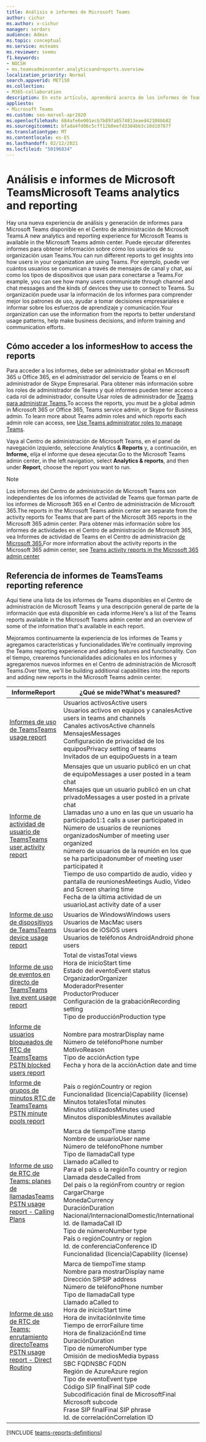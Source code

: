 ```yaml
---
title: Análisis e informes de Microsoft Teams
author: cichur
ms.author: v-cichur
manager: serdars
audience: Admin
ms.topic: conceptual
ms.service: msteams
ms.reviewer: svemu
f1.keywords:
- NOCSH
- ms.teamsadmincenter.analyticsandreports.overview
localization_priority: Normal
search.appverid: MET150
ms.collection:
- M365-collaboration
description: En este artículo, aprenderá acerca de los informes de Teams que están disponibles en el Centro de administración de Microsoft Teams.
appliesto:
- Microsoft Teams
ms.custom: seo-marvel-apr2020
ms.openlocfilehash: 684afe6e001ecb7b897a8574813eaed42108bb82
ms.sourcegitcommit: bfada4fd06c5cff12b0eefd3384bb3c10d10787f
ms.translationtype: MT
ms.contentlocale: es-ES
ms.lasthandoff: 02/12/2021
ms.locfileid: "50196834"
---
```

# <a name="microsoft-teams-analytics-and-reporting"></a><span data-ttu-id="429f1-103">Análisis e informes de Microsoft Teams</span><span class="sxs-lookup"><span data-stu-id="429f1-103">Microsoft Teams analytics and reporting</span></span>

<span data-ttu-id="429f1-104">Hay una nueva experiencia de análisis y generación de informes para Microsoft Teams disponible en el Centro de administración de Microsoft Teams.</span><span class="sxs-lookup"><span data-stu-id="429f1-104">A new analytics and reporting experience for Microsoft Teams is available in the Microsoft Teams admin center.</span></span> <span data-ttu-id="429f1-105">Puede ejecutar diferentes informes para obtener información sobre cómo los usuarios de su organización usan Teams.</span><span class="sxs-lookup"><span data-stu-id="429f1-105">You can run different reports to get insights into how users in your organization are using Teams.</span></span> <span data-ttu-id="429f1-106">Por ejemplo, puede ver cuántos usuarios se comunican a través de mensajes de canal y chat, así como los tipos de dispositivos que usan para conectarse a Teams.</span><span class="sxs-lookup"><span data-stu-id="429f1-106">For example, you can see how many users communicate through channel and chat messages and the kinds of devices they use to connect to Teams.</span></span> <span data-ttu-id="429f1-107">Su organización puede usar la información de los informes para comprender mejor los patrones de uso, ayudar a tomar decisiones empresariales e informar sobre los esfuerzos de aprendizaje y comunicación.</span><span class="sxs-lookup"><span data-stu-id="429f1-107">Your organization can use the information from the reports to better understand usage patterns, help make business decisions, and inform training and communication efforts.</span></span>

## <a name="how-to-access-the-reports"></a><span data-ttu-id="429f1-108">Cómo acceder a los informes</span><span class="sxs-lookup"><span data-stu-id="429f1-108">How to access the reports</span></span>

<span data-ttu-id="429f1-109">Para acceder a los informes, debe ser administrador global en Microsoft 365 u Office 365, en el administrador del servicio de Teams o en el administrador de Skype Empresarial. Para obtener más información sobre los roles de administrador de Teams y qué informes pueden tener acceso a cada rol de administrador, consulte Usar roles de administrador de [Teams para administrar Teams.](../using-admin-roles.md)</span><span class="sxs-lookup"><span data-stu-id="429f1-109">To access the reports, you must be a global admin in Microsoft 365 or Office 365, Teams service admin, or Skype for Business admin. To learn more about Teams admin roles and which reports each admin role can access, see [Use Teams administrator roles to manage Teams](../using-admin-roles.md).</span></span>

<span data-ttu-id="429f1-110">Vaya al Centro de administración de Microsoft Teams, en el panel de navegación izquierdo, seleccione Analytics **& Reports** y, a continuación, en **Informe,** elija el informe que desea ejecutar.</span><span class="sxs-lookup"><span data-stu-id="429f1-110">Go to the Microsoft Teams admin center, in the left navigation, select **Analytics & reports**, and then under **Report**, choose the report you want to run.</span></span>

> [!NOTE]
> <span data-ttu-id="429f1-111">Los informes del Centro de administración de Microsoft Teams son independientes de los informes de actividad de Teams que forman parte de los informes de Microsoft 365 en el Centro de administración de Microsoft 365.</span><span class="sxs-lookup"><span data-stu-id="429f1-111">The reports in the Microsoft Teams admin center are separate from the activity reports for Teams that are part of the Microsoft 365 reports in the Microsoft 365 admin center.</span></span> <span data-ttu-id="429f1-112">Para obtener más información sobre los informes de actividades en el Centro de administración de Microsoft 365, vea Informes de actividad de Teams en el Centro de administración [de Microsoft 365.](../teams-activity-reports.md)</span><span class="sxs-lookup"><span data-stu-id="429f1-112">For more information about the activity reports in the Microsoft 365 admin center, see [Teams activity reports in the Microsoft 365 admin center](../teams-activity-reports.md)</span></span>

## <a name="teams-reporting-reference"></a><span data-ttu-id="429f1-113">Referencia de informes de Teams</span><span class="sxs-lookup"><span data-stu-id="429f1-113">Teams reporting reference</span></span>

<span data-ttu-id="429f1-114">Aquí tiene una lista de los informes de Teams disponibles en el Centro de administración de Microsoft Teams y una descripción general de parte de la información que está disponible en cada informe.</span><span class="sxs-lookup"><span data-stu-id="429f1-114">Here's a list of the Teams reports available in the Microsoft Teams admin center and an overview of some of the information that's available in each report.</span></span>

<span data-ttu-id="429f1-115">Mejoramos continuamente la experiencia de los informes de Teams y agregamos características y funcionalidades.</span><span class="sxs-lookup"><span data-stu-id="429f1-115">We're continually improving the Teams reporting experience and adding features and functionality.</span></span> <span data-ttu-id="429f1-116">Con el tiempo, crearemos funcionalidades adicionales en los informes y agregaremos nuevos informes en el Centro de administración de Microsoft Teams.</span><span class="sxs-lookup"><span data-stu-id="429f1-116">Over time, we'll be building additional capabilities into the reports and adding new reports in the Microsoft Teams admin center.</span></span>

|<span data-ttu-id="429f1-117">Informe</span><span class="sxs-lookup"><span data-stu-id="429f1-117">Report</span></span>  |<span data-ttu-id="429f1-118">¿Qué se mide?</span><span class="sxs-lookup"><span data-stu-id="429f1-118">What's measured?</span></span> |
|---------|---------|
|[<span data-ttu-id="429f1-119">Informes de uso de Teams</span><span class="sxs-lookup"><span data-stu-id="429f1-119">Teams usage report</span></span>](teams-usage-report.md)  |  <span data-ttu-id="429f1-120">Usuarios activos</span><span class="sxs-lookup"><span data-stu-id="429f1-120">Active users</span></span><br/><span data-ttu-id="429f1-121">Usuarios activos en equipos y canales</span><span class="sxs-lookup"><span data-stu-id="429f1-121">Active users in teams and channels</span></span><br/><span data-ttu-id="429f1-122">Canales activos</span><span class="sxs-lookup"><span data-stu-id="429f1-122">Active channels</span></span><br/><span data-ttu-id="429f1-123">Mensajes</span><span class="sxs-lookup"><span data-stu-id="429f1-123">Messages</span></span><br/><span data-ttu-id="429f1-124">Configuración de privacidad de los equipos</span><span class="sxs-lookup"><span data-stu-id="429f1-124">Privacy setting of  teams</span></span><br/><span data-ttu-id="429f1-125">Invitados de un equipo</span><span class="sxs-lookup"><span data-stu-id="429f1-125">Guests in a team</span></span>   |
|[<span data-ttu-id="429f1-126">Informe de actividad de usuario de Teams</span><span class="sxs-lookup"><span data-stu-id="429f1-126">Teams user activity report</span></span>](user-activity-report.md)  | <span data-ttu-id="429f1-127">Mensajes que un usuario publicó en un chat de equipo</span><span class="sxs-lookup"><span data-stu-id="429f1-127">Messages a user posted in a team chat</span></span><br/><span data-ttu-id="429f1-128">Mensajes que un usuario publicó en un chat privado</span><span class="sxs-lookup"><span data-stu-id="429f1-128">Messages a user posted in a private chat</span></span><br/>  <span data-ttu-id="429f1-129">Llamadas uno a uno en las que un usuario ha participado</span><span class="sxs-lookup"><span data-stu-id="429f1-129">1:1 calls a user participated in</span></span><br/> <span data-ttu-id="429f1-130">Número de usuarios de reuniones organizados</span><span class="sxs-lookup"><span data-stu-id="429f1-130">Number of meeting user organized</span></span> <br/><span data-ttu-id="429f1-131">número de usuarios de la reunión en los que se ha participado</span><span class="sxs-lookup"><span data-stu-id="429f1-131">number of meeting user participated it</span></span><br/><span data-ttu-id="429f1-132">Tiempo de uso compartido de audio, vídeo y pantalla de reuniones</span><span class="sxs-lookup"><span data-stu-id="429f1-132">Meetings Audio, Video and Screen sharing time</span></span><br/>   <span data-ttu-id="429f1-133">Fecha de la última actividad de un usuario</span><span class="sxs-lookup"><span data-stu-id="429f1-133">Last activity date of a user</span></span>     |
|[<span data-ttu-id="429f1-134">Informe de uso de dispositivos de Teams</span><span class="sxs-lookup"><span data-stu-id="429f1-134">Teams device usage report</span></span>](device-usage-report.md)   |  <span data-ttu-id="429f1-135">Usuarios de Windows</span><span class="sxs-lookup"><span data-stu-id="429f1-135">Windows users</span></span><br/><span data-ttu-id="429f1-136">Usuarios de Mac</span><span class="sxs-lookup"><span data-stu-id="429f1-136">Mac users</span></span><br/><span data-ttu-id="429f1-137">Usuarios de iOS</span><span class="sxs-lookup"><span data-stu-id="429f1-137">iOS users</span></span><br/><span data-ttu-id="429f1-138">Usuarios de teléfonos Android</span><span class="sxs-lookup"><span data-stu-id="429f1-138">Android phone users</span></span>     |
|[<span data-ttu-id="429f1-139">Informe de uso de eventos en directo de Teams</span><span class="sxs-lookup"><span data-stu-id="429f1-139">Teams live event usage report</span></span>](teams-live-event-usage-report.md)   |  <span data-ttu-id="429f1-140">Total de vistas</span><span class="sxs-lookup"><span data-stu-id="429f1-140">Total views</span></span><br><span data-ttu-id="429f1-141">Hora de inicio</span><span class="sxs-lookup"><span data-stu-id="429f1-141">Start time</span></span><br><span data-ttu-id="429f1-142">Estado del evento</span><span class="sxs-lookup"><span data-stu-id="429f1-142">Event status</span></span><br><span data-ttu-id="429f1-143">Organizador</span><span class="sxs-lookup"><span data-stu-id="429f1-143">Organizer</span></span><br><span data-ttu-id="429f1-144">Moderador</span><span class="sxs-lookup"><span data-stu-id="429f1-144">Presenter</span></span><br><span data-ttu-id="429f1-145">Productor</span><span class="sxs-lookup"><span data-stu-id="429f1-145">Producer</span></span><br><span data-ttu-id="429f1-146">Configuración de la grabación</span><span class="sxs-lookup"><span data-stu-id="429f1-146">Recording setting</span></span><br><span data-ttu-id="429f1-147">Tipo de producción</span><span class="sxs-lookup"><span data-stu-id="429f1-147">Production type</span></span>    |
|[<span data-ttu-id="429f1-148">Informe de usuarios bloqueados de RTC de Teams</span><span class="sxs-lookup"><span data-stu-id="429f1-148">Teams PSTN blocked users report</span></span>](pstn-blocked-users-report.md)   |  <span data-ttu-id="429f1-149">Nombre para mostrar</span><span class="sxs-lookup"><span data-stu-id="429f1-149">Display name</span></span><br><span data-ttu-id="429f1-150">Número de teléfono</span><span class="sxs-lookup"><span data-stu-id="429f1-150">Phone number</span></span><br><span data-ttu-id="429f1-151">Motivo</span><span class="sxs-lookup"><span data-stu-id="429f1-151">Reason</span></span><br><span data-ttu-id="429f1-152">Tipo de acción</span><span class="sxs-lookup"><span data-stu-id="429f1-152">Action type</span></span><br><span data-ttu-id="429f1-153">Fecha y hora de la acción</span><span class="sxs-lookup"><span data-stu-id="429f1-153">Action date and time</span></span>   |
|[<span data-ttu-id="429f1-154">Informe de grupos de minutos RTC de Teams</span><span class="sxs-lookup"><span data-stu-id="429f1-154">Teams PSTN minute pools report</span></span>](pstn-minute-pools-report.md) |  <span data-ttu-id="429f1-155">País o región</span><span class="sxs-lookup"><span data-stu-id="429f1-155">Country or region</span></span><br><span data-ttu-id="429f1-156">Funcionalidad (licencia)</span><span class="sxs-lookup"><span data-stu-id="429f1-156">Capability (license)</span></span> <br><span data-ttu-id="429f1-157">Minutos totales</span><span class="sxs-lookup"><span data-stu-id="429f1-157">Total minutes</span></span><br><span data-ttu-id="429f1-158">Minutos utilizados</span><span class="sxs-lookup"><span data-stu-id="429f1-158">Minutes used</span></span><br><span data-ttu-id="429f1-159">Minutos disponibles</span><span class="sxs-lookup"><span data-stu-id="429f1-159">Minutes available</span></span>|
|[<span data-ttu-id="429f1-160">Informe de uso de RTC de Teams: planes de llamadas</span><span class="sxs-lookup"><span data-stu-id="429f1-160">Teams PSTN usage report - Calling Plans</span></span>](pstn-usage-report.md#calling-plans)|  <span data-ttu-id="429f1-161">Marca de tiempo</span><span class="sxs-lookup"><span data-stu-id="429f1-161">Time stamp</span></span><br><span data-ttu-id="429f1-162">Nombre de usuario</span><span class="sxs-lookup"><span data-stu-id="429f1-162">User name</span></span><br><span data-ttu-id="429f1-163">Número de teléfono</span><span class="sxs-lookup"><span data-stu-id="429f1-163">Phone number</span></span><br><span data-ttu-id="429f1-164">Tipo de llamada</span><span class="sxs-lookup"><span data-stu-id="429f1-164">Call type</span></span> <br><span data-ttu-id="429f1-165">Llamado a</span><span class="sxs-lookup"><span data-stu-id="429f1-165">Called to</span></span><br><span data-ttu-id="429f1-166">Para el país o la región</span><span class="sxs-lookup"><span data-stu-id="429f1-166">To country or region</span></span> <br><span data-ttu-id="429f1-167">Llamada desde</span><span class="sxs-lookup"><span data-stu-id="429f1-167">Called from</span></span> <br><span data-ttu-id="429f1-168">Del país o la región</span><span class="sxs-lookup"><span data-stu-id="429f1-168">From country or region</span></span><br><span data-ttu-id="429f1-169">Cargar</span><span class="sxs-lookup"><span data-stu-id="429f1-169">Charge</span></span><br><span data-ttu-id="429f1-170">Moneda</span><span class="sxs-lookup"><span data-stu-id="429f1-170">Currency</span></span><br><span data-ttu-id="429f1-171">Duración</span><span class="sxs-lookup"><span data-stu-id="429f1-171">Duration</span></span><br><span data-ttu-id="429f1-172">Nacional/Internacional</span><span class="sxs-lookup"><span data-stu-id="429f1-172">Domestic/International</span></span><br><span data-ttu-id="429f1-173">Id. de llamada</span><span class="sxs-lookup"><span data-stu-id="429f1-173">Call ID</span></span><br><span data-ttu-id="429f1-174">Tipo de número</span><span class="sxs-lookup"><span data-stu-id="429f1-174">Number type</span></span><br><span data-ttu-id="429f1-175">País o región</span><span class="sxs-lookup"><span data-stu-id="429f1-175">Country or region</span></span><br><span data-ttu-id="429f1-176">Id. de conferencia</span><span class="sxs-lookup"><span data-stu-id="429f1-176">Conference ID</span></span><br><span data-ttu-id="429f1-177">Funcionalidad (licencia)</span><span class="sxs-lookup"><span data-stu-id="429f1-177">Capability (license)</span></span>|
|[<span data-ttu-id="429f1-178">Informe de uso de RTC de Teams: enrutamiento directo</span><span class="sxs-lookup"><span data-stu-id="429f1-178">Teams PSTN usage report - Direct Routing</span></span>](pstn-usage-report.md#direct-routing)  |  <span data-ttu-id="429f1-179">Marca de tiempo</span><span class="sxs-lookup"><span data-stu-id="429f1-179">Time stamp</span></span><br><span data-ttu-id="429f1-180">Nombre para mostrar</span><span class="sxs-lookup"><span data-stu-id="429f1-180">Display name</span></span><br><span data-ttu-id="429f1-181">Dirección SIP</span><span class="sxs-lookup"><span data-stu-id="429f1-181">SIP address</span></span><br><span data-ttu-id="429f1-182">Número de teléfono</span><span class="sxs-lookup"><span data-stu-id="429f1-182">Phone number</span></span> <br><span data-ttu-id="429f1-183">Tipo de llamada</span><span class="sxs-lookup"><span data-stu-id="429f1-183">Call type</span></span><br><span data-ttu-id="429f1-184">Llamado a</span><span class="sxs-lookup"><span data-stu-id="429f1-184">Called to</span></span><br><span data-ttu-id="429f1-185">Hora de inicio</span><span class="sxs-lookup"><span data-stu-id="429f1-185">Start time</span></span><br><span data-ttu-id="429f1-186">Hora de invitación</span><span class="sxs-lookup"><span data-stu-id="429f1-186">Invite time</span></span><br><span data-ttu-id="429f1-187">Tiempo de error</span><span class="sxs-lookup"><span data-stu-id="429f1-187">Failure time</span></span><br><span data-ttu-id="429f1-188">Hora de finalización</span><span class="sxs-lookup"><span data-stu-id="429f1-188">End time</span></span><br><span data-ttu-id="429f1-189">Duración</span><span class="sxs-lookup"><span data-stu-id="429f1-189">Duration</span></span><br><span data-ttu-id="429f1-190">Tipo de número</span><span class="sxs-lookup"><span data-stu-id="429f1-190">Number type</span></span><br><span data-ttu-id="429f1-191">Omisión de medios</span><span class="sxs-lookup"><span data-stu-id="429f1-191">Media bypass</span></span><br><span data-ttu-id="429f1-192">SBC FQDN</span><span class="sxs-lookup"><span data-stu-id="429f1-192">SBC FQDN</span></span><br><span data-ttu-id="429f1-193">Región de Azure</span><span class="sxs-lookup"><span data-stu-id="429f1-193">Azure region</span></span><br><span data-ttu-id="429f1-194">Tipo de evento</span><span class="sxs-lookup"><span data-stu-id="429f1-194">Event type</span></span><br><span data-ttu-id="429f1-195">Código SIP final</span><span class="sxs-lookup"><span data-stu-id="429f1-195">Final SIP code</span></span><br><span data-ttu-id="429f1-196">Subcodificación final de Microsoft</span><span class="sxs-lookup"><span data-stu-id="429f1-196">Final Microsoft subcode</span></span><br><span data-ttu-id="429f1-197">Frase SIP final</span><span class="sxs-lookup"><span data-stu-id="429f1-197">Final SIP phrase</span></span><br><span data-ttu-id="429f1-198">Id. de correlación</span><span class="sxs-lookup"><span data-stu-id="429f1-198">Correlation ID</span></span>  |

[!INCLUDE [teams-reports-definitions](../includes/teams-reports-definitions.md)]
